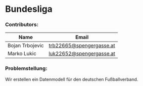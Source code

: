 # Bundesliga

### Contributors:

| Name            | Email         | 
| -------------   |:-------------:| 
| Bojan Trbojevic | trb22665@spengergasse.at | 
| Marko Lukic     | luk22652@spengergasse.at |   


### Problemstellung:

Wir erstellen ein Datenmodell für den deutschen Fußballverband. 

